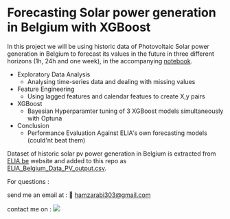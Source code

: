 # Forecasting Solar power generation in Belgium with XGBoost 

In this project we will be using historic data of Photovoltaic Solar power generation in Belgium to forecast its values in the future in three different horizons (1h, 24h and one week), in the accompanying [notebook](forecasting_PV_power_generation_in_Belgium_with_XGBoost.ipynb). 

*   Exploratory Data Analysis
      * Analysing time-series data and dealing with missing values
*   Feature Engineering
      * Using lagged features and calendar featues to create X,y pairs  
*   XGBoost
      * Bayesian Hyperparamter tuning of 3 XGBoost models simultaneously with Optuna
*   Conclusion
      * Performance Evaluation Against ELIA's own forecasting models (could'nt beat them)

Dataset of historic solar pv power generation in Belgium is extracted from [ELIA.be](https://www.elia.be/en/grid-data/power-generation/solar-pv-power-generation-data) website and added to this repo as [ELIA_Belgium_Data_PV_output.csv](ELIA_Belgium_Data_PV_output.csv). 

For questions :

send me an email at : 📧 hamzarabi303@gmail.com 

contact me on : [<img src="https://img.shields.io/badge/linkedin-%230077B5.svg?&style=for-the-badge&logo=linkedin&logoColor=white" />](https://www.linkedin.com/in/hamza-rabi)  

